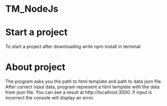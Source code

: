 # TM_NodeJs

# Start a project

To start a project after downloading write npm install in terminal

# About project

The program asks you the path to html template and path to data json file.
After correct input data, program represent a html template with the data from json file.
You can see a result at http://localhost:3000.
If input is incorrect the console will display an error.
